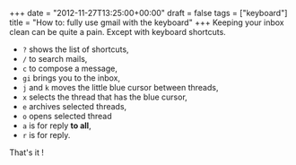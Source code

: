 +++
date = "2012-11-27T13:25:00+00:00"
draft = false
tags = ["keyboard"]
title = "How to: fully use gmail with the keyboard"
+++
Keeping your inbox clean can be quite a pain. Except with keyboard shortcuts.

- `?` shows the list of shortcuts,
- `/` to search mails,
- `c` to compose a message,
- `gi` brings you to the inbox,
- `j` and `k` moves the little blue cursor between threads,
- `x` selects the thread that has the blue cursor,
- `e` archives selected threads,
- `o` opens selected thread
- `a` is for reply **to all**,
- `r` is for reply.

That's it !